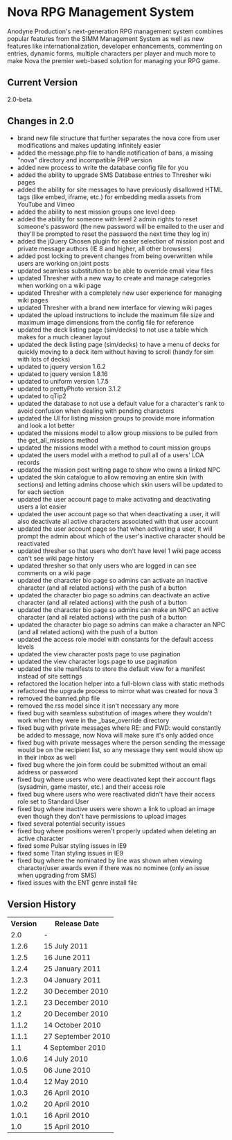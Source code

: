 # Nova RPG Management System

Anodyne Production's next-generation RPG management system combines popular features from the SIMM Management System as well as new features like internationalization, developer enhancements, commenting on entries, dynamic forms, multiple characters per player and much more to make Nova the premier web-based solution for managing your RPG game.

## Current Version

2.0-beta

## Changes in 2.0

* brand new file structure that further separates the nova core from user modifications and makes updating infinitely easier
* added the message.php file to handle notification of bans, a missing "nova" directory and incompatible PHP version
* added new process to write the database config file for you
* added the ability to upgrade SMS Database entries to Thresher wiki pages
* added the ability for site messages to have previously disallowed HTML tags (like embed, iframe, etc.) for embedding media assets from YouTube and Vimeo
* added the ability to nest mission groups one level deep
* added the ability for someone with level 2 admin rights to reset someone's password (the new password will be emailed to the user and they'll be prompted to reset the password the next time they log in)
* added the jQuery Chosen plugin for easier selection of mission post and private message authors (IE 8 and higher, all other browsers)
* added post locking to prevent changes from being overwritten while users are working on joint posts
* updated seamless substitution to be able to override email view files
* updated Thresher with a new way to create and manage categories when working on a wiki page
* updated Thresher with a completely new user experience for managing wiki pages
* updated Thresher with a brand new interface for viewing wiki pages
* updated the upload instructions to include the maximum file size and maximum image dimensions from the config file for reference
* updated the deck listing page (sim/decks) to not use a table which makes for a much cleaner layout
* updated the deck listing page (sim/decks) to have a menu of decks for quickly moving to a deck item without having to scroll (handy for sim with lots of decks)
* updated to jquery version 1.6.2
* updated to jquery version 1.8.16
* updated to uniform version 1.7.5
* updated to prettyPhoto version 3.1.2
* updated to qTip2
* updated the database to not use a default value for a character's rank to avoid confusion when dealing with pending characters
* updated the UI for listing mission groups to provide more information and look a lot better
* updated the missions model to allow group missions to be pulled from the get_all_missions method
* updated the missions model with a method to count mission groups
* updated the users model with a method to pull all of a users' LOA records
* updated the mission post writing page to show who owns a linked NPC
* updated the skin catalogue to allow removing an entire skin (with sections) and letting admins choose which skin users will be updated to for each section
* updated the user account page to make activating and deactivating users a lot easier
* updated the user account page so that when deactivating a user, it will also deactivate all active characters associated with that user account
* updated the user account page so that when activating a user, it will prompt the admin about which of the user's inactive character should be reactivated
* updated thresher so that users who don't have level 1 wiki page access can't see wiki page history
* updated thresher so that only users who are logged in can see comments on a wiki page
* updated the character bio page so admins can activate an inactive character (and all related actions) with the push of a button
* updated the character bio page so admins can deactivate an active character (and all related actions) with the push of a button
* updated the character bio page so admins can make an NPC an active character (and all related actions) with the push of a button
* updated the character bio page so admins can make a character an NPC (and all related actions) with the push of a button
* updated the access role model with constants for the default access levels
* updated the view character posts page to use pagination
* updated the view character logs page to use pagination
* updated the site manifests to store the default view for a manifest instead of site settings
* refactored the location helper into a full-blown class with static methods
* refactored the upgrade process to mirror what was created for nova 3
* removed the banned.php file
* removed the rss model since it isn't necessary any more
* fixed bug with seamless substitution of images where they wouldn't work when they were in the _base_override directory
* fixed bug with private messages where RE: and FWD: would constantly be added to message, now Nova will make sure it's only added once
* fixed bug with private messages where the person sending the message would be on the recipient list, so any message they sent would show up in their inbox as well
* fixed bug where the join form could be submitted without an email address or password
* fixed bug where users who were deactivated kept their account flags (sysadmin, game master, etc.) and their access role
* fixed bug where users who were reactivated didn't have their access role set to Standard User
* fixed bug where inactive users were shown a link to upload an image even though they don't have permissions to upload images
* fixed several potential security issues
* fixed bug where positions weren't properly updated when deleting an active character
* fixed some Pulsar styling issues in IE9
* fixed some Titan styling issues in IE9
* fixed bug where the nominated by line was shown when viewing character/user awards even if there was no nominee (only an issue when upgrading from SMS)
* fixed issues with the ENT genre install file

## Version History

<table>
	<tr>
		<th>Version</th><th>Release Date</th>
	</tr>
	<tr>
		<td>2.0</td><td>-</td>
	</tr>
	<tr>
		<td>1.2.6</td><td>15 July 2011</td>
	</tr>
	<tr>
		<td>1.2.5</td><td>16 June 2011</td>
	</tr>
	<tr>
		<td>1.2.4</td><td>25 January 2011</td>
	</tr>
	<tr>
		<td>1.2.3</td><td>04 January 2011</td>
	</tr>
	<tr>
		<td>1.2.2</td><td>30 December 2010</td>
	</tr>
	<tr>
		<td>1.2.1</td><td>23 December 2010</td>
	</tr>
	<tr>
		<td>1.2</td><td>20 December 2010</td>
	</tr>
	<tr>
		<td>1.1.2</td><td>14 October 2010</td>
	</tr>
	<tr>
		<td>1.1.1</td><td>27 September 2010</td>
	</tr>
	<tr>
		<td>1.1</td><td>4 September 2010</td>
	</tr>
	<tr>
		<td>1.0.6</td><td>14 July 2010</td>
	</tr>
	<tr>
		<td>1.0.5</td><td>06 June 2010</td>
	</tr>
	<tr>
		<td>1.0.4</td><td>12 May 2010</td>
	</tr>
	<tr>
		<td>1.0.3</td><td>26 April 2010</td>
	</tr>
	<tr>
		<td>1.0.2</td><td>20 April 2010</td>
	</tr>
	<tr>
		<td>1.0.1</td><td>16 April 2010</td>
	</tr>
	<tr>
		<td>1.0</td><td>15 April 2010</td>
	</tr>
</table>